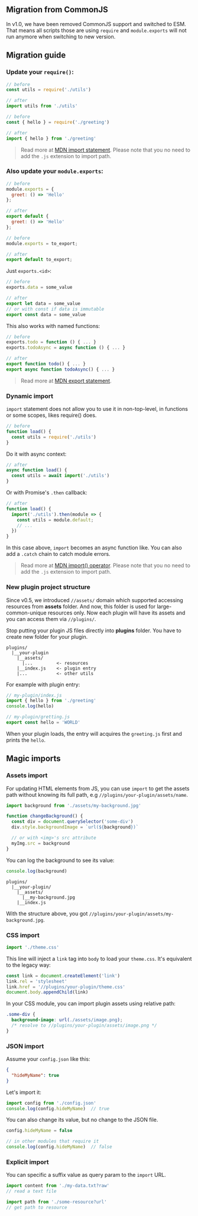 ## Migration from CommonJS

In v1.0, we have been removed CommonJS support and switched to ESM. That means all scripts those are using `require` and `module.exports` will not run anymore when switching to new version. 

## Migration guide

### Update your `require()`:

```js
// before
const utils = require('./utils')

// after
import utils from './utils'
```

```js
// before
const { hello } = require('./greeting')

// after
import { hello } from './greeting'
```

> Read more at [MDN import statement](https://developer.mozilla.org/en-US/docs/Web/JavaScript/Reference/Statements/import). Please note that you no need to add the `.js` extension to import path.

### Also update your `module.exports`:

```js
// before
module.exports = {
  greet: () => 'Hello'
};

// after
export default {
  greet: () => 'Hello'
};
```

```js
// before
module.exports = to_export;

// after
export default to_export;
```

Just `exports.<id>`:

```js
// before
exports.data = some_value

// after
export let data = some_value
// or with const if data is immutable
export const data = some_value
```

This also works with named functions:

```js
// before
exports.todo = function () { ... }
exports.todoAsync = async function () { ... }

// after
export function todo() { ... }
export async function todoAsync() { ... }
```

 >Read more at [MDN export statement](https://developer.mozilla.org/en-US/docs/Web/JavaScript/Reference/Statements/export).

### Dynamic import

`import` statement does not allow you to use it in non-top-level, in functions or some scopes, likes require() does.

```js
// before
function load() {
  const utils = require('./utils')
}
```

Do it with async context:

```js
// after
async function load() {
  const utils = await import('./utils')
}
```

Or with Promise's `.then` callback:

```js
// after
function load() {
  import('./utils').then(module => {
    const utils = module.default;
    // ...
  })
}
```

In this case above, `import` becomes an async function like. You can also add a `.catch` chain to catch module errors.

> Read more at [MDN import() operator](https://developer.mozilla.org/en-US/docs/Web/JavaScript/Reference/Operators/import). Please note that you no need to add the `.js` extension to import path.

### New plugin project structure

Since v0.5, we introduced `//assets/` domain which supported accessing resources from **assets** folder. And now, this folder is used for large-common-unique resources only. Now each plugin will have its assets and you can access them via `//plugins/`.

Stop putting your plugin JS files directly into **plugins** folder. You have to create new folder for your plugin.

```
plugins/
  |__your-plugin
    |__assets/
      |...         <- resources
    |__index.js    <- plugin entry
    |...           <- other utils
```

For example with plugin entry:

```js
// my-plugin/index.js
import { hello } from './greeting'
console.log(hello)
```

```js
// my-plugin/gretting.js
export const hello = 'WORLD'
```

When your plugin loads, the entry will acquires the `greeting.js` first and prints the `hello`.

## Magic imports

### Assets import

For updating HTML elements from JS, you can use `import` to get the assets path without knowing its full path, e.g `//plugins/your-plugin/assets/name`.

```js
import background from './assets/my-background.jpg'

function changeBackground() {
  const div = document.querySelector('some-div')
  div.style.backgroundImage = `url(${background})`

  // or with <img>'s src attribute
  myImg.src = background
}
```

You can log the background to see its value:

```js
console.log(background)
```

```
plugins/
  |__your-plugin/
    |__assets/
      |__my-background.jpg
    |__index.js
```

With the structure above, you got `//plugins/your-plugin/assets/my-background.jpg`.

### CSS import

```js
import './theme.css'
```

This line will inject a `link` tag into `body` to load your `theme.css`. It's equivalent to the legacy way:

```js
const link = document.createElement('link')
link.rel = 'stylesheet'
link.href = '//plugins/your-plugin/theme.css'
document.body.appendChild(link)
```

In your CSS module, you can import plugin assets using relative path:
```css
.some-div {
  background-image: url(./assets/image.png);
  /* resolve to //plugins/your-plugin/assets/image.png */ 
}
```

### JSON import

Assume your `config.json` like this:

```json
{
  "hideMyName": true
}
```

Let's import it:

```js
import config from './config.json'
console.log(config.hideMyName)  // true
```

You can also change its value, but no change to the JSON file.

```js
config.hideMyName = false

// in other modules that require it
console.log(config.hideMyName)  // false
```

### Explicit import

You can specific a suffix value as query param to the `import` URL.

```js
import content from './my-data.txt?raw'
// read a text file

import path from './some-resource?url'
// get path to resource
```